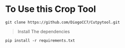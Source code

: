 # To Use this Crop Tool

```shell
git clone https://github.com/DiogoCC7/Cutpytool.git
```
> Install The dependencies
```
pip install -r requirements.txt
```